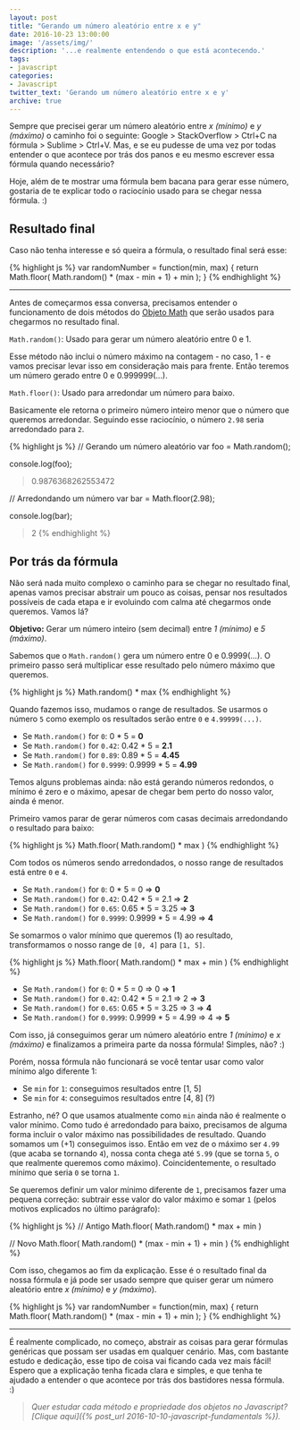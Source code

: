```yaml
---
layout: post
title: "Gerando um número aleatório entre x e y"
date: 2016-10-23 13:00:00
image: '/assets/img/'
description: '...e realmente entendendo o que está acontecendo.'
tags:
- javascript
categories:
- Javascript
twitter_text: 'Gerando um número aleatório entre x e y'
archive: true
---
```


Sempre que precisei gerar um número aleatório entre _x (mínimo)_ e _y (máximo)_ o caminho foi o seguinte: Google > StackOverflow > Ctrl+C na fórmula > Sublime > Ctrl+V. Mas, e se eu pudesse de uma vez por todas entender o que acontece por trás dos panos e eu mesmo escrever essa fórmula quando necessário?

Hoje, além de te mostrar uma fórmula bem bacana para gerar esse número, gostaria de te explicar todo o raciocínio usado para se chegar nessa fórmula. :)

## Resultado final

Caso não tenha interesse e só queira a fórmula, o resultado final será esse:

{% highlight js %}
var randomNumber = function(min, max) {
    return Math.floor( Math.random() * (max - min + 1) + min );
}
{% endhighlight %}

---

Antes de começarmos essa conversa, precisamos entender o funcionamento de dois métodos do [Objeto Math](https://developer.mozilla.org/en-US/docs/Web/JavaScript/Reference/Global_Objects/Math) que serão usados para chegarmos no resultado final.

`Math.random()`: Usado para gerar um número aleatório entre 0 e 1.

Esse método não inclui o número máximo na contagem - no caso, 1 - e vamos precisar levar isso em consideração mais para frente. Então teremos um número gerado entre 0 e 0.999999(...). 

`Math.floor()`: Usado para arredondar um número para baixo.

Basicamente ele retorna o primeiro número inteiro menor que o número que queremos arredondar. Seguindo esse raciocínio, o número `2.98` seria arredondado para `2`.

{% highlight js %}
// Gerando um número aleatório
var foo = Math.random();

console.log(foo);
> 0.9876368262553472

// Arredondando um número
var bar = Math.floor(2.98);

console.log(bar);
> 2
{% endhighlight %}

## Por trás da fórmula

Não será nada muito complexo o caminho para se chegar no resultado final, apenas vamos precisar abstrair um pouco as coisas, pensar nos resultados possíveis de cada etapa e ir evoluindo com calma até chegarmos onde queremos. Vamos lá?

**Objetivo:** Gerar um número inteiro (sem decimal) entre _1 (mínimo)_ e _5 (máximo)_.

Sabemos que o `Math.random()` gera um número entre 0 e 0.9999(...). O primeiro passo será multiplicar esse resultado pelo número máximo que queremos.

{% highlight js %}
Math.random() * max
{% endhighlight %}

Quando fazemos isso, mudamos o range de resultados. Se usarmos o número `5` como exemplo os resultados serão entre `0` e `4.99999(...)`.

- Se `Math.random()` for `0`: 0 * 5 = **0**
- Se `Math.random()` for `0.42`: 0.42 * 5 = **2.1**
- Se `Math.random()` for `0.89`: 0.89 * 5 = **4.45**
- Se `Math.random()` for `0.9999`: 0.9999 * 5 = **4.99**

Temos alguns problemas ainda: não está gerando números redondos, o mínimo é zero e o máximo, apesar de chegar bem perto do nosso valor, ainda é menor.

Primeiro vamos parar de gerar números com casas decimais arredondando o resultado para baixo:

{% highlight js %}
Math.floor( Math.random() * max )
{% endhighlight %}

Com todos os números sendo arredondados, o nosso range de resultados está entre `0` e `4`.

- Se `Math.random()` for `0`: 0 * 5 = 0 => **0**
- Se `Math.random()` for `0.42`: 0.42 * 5 = 2.1 => **2**
- Se `Math.random()` for `0.65`: 0.65 * 5 = 3.25 => **3**
- Se `Math.random()` for `0.9999`: 0.9999 * 5 = 4.99 => **4**

Se somarmos o valor mínimo que queremos (1) ao resultado, transformamos o nosso range de `[0, 4]` para `[1, 5]`.

{% highlight js %}
Math.floor( Math.random() * max + min )
{% endhighlight %}

- Se `Math.random()` for `0`: 0 * 5 = 0 => 0 => **1**
- Se `Math.random()` for `0.42`: 0.42 * 5 = 2.1 => 2 => **3**
- Se `Math.random()` for `0.65`: 0.65 * 5 = 3.25 => 3 => **4**
- Se `Math.random()` for `0.9999`: 0.9999 * 5 = 4.99 => 4 => **5**

Com isso, já conseguimos gerar um número aleatório entre _1 (mínimo)_ e _x (máximo)_ e finalizamos a primeira parte da nossa fórmula! Simples, não? :)

Porém, nossa fórmula não funcionará se você tentar usar como valor mínimo algo diferente 1:

- Se `min` for `1`: conseguimos resultados entre [1, 5]
- Se `min` for `4`: conseguimos resultados entre [4, 8] (?)

Estranho, né? O que usamos atualmente como `min` ainda não é realmente o valor mínimo. Como tudo é arredondado para baixo, precisamos de alguma forma incluir o valor máximo nas possibilidades de resultado. Quando somamos um (+1) conseguimos isso. Então em vez de o máximo ser `4.99` (que acaba se tornando `4`), nossa conta chega até `5.99` (que se torna `5`, o que realmente queremos como máximo). Coincidentemente, o resultado mínimo que seria `0` se torna `1`.

Se queremos definir um valor mínimo diferente de `1`, precisamos fazer uma pequena correção: subtrair esse valor do valor máximo e somar `1` (pelos motivos explicados no último parágrafo):

{% highlight js %}
// Antigo
Math.floor( Math.random() * max + min )

// Novo
Math.floor( Math.random() * (max - min + 1) + min )
{% endhighlight %}

Com isso, chegamos ao fim da explicação. Esse é o resultado final da nossa fórmula e já pode ser usado sempre que quiser gerar um número aleatório entre _x (mínimo)_ e _y (máximo_).

{% highlight js %}
var randomNumber = function(min, max) {
    return Math.floor( Math.random() * (max - min + 1) + min );
}
{% endhighlight %}

---

É realmente complicado, no começo, abstrair as coisas para gerar fórmulas genéricas que possam ser usadas em qualquer cenário. Mas, com bastante estudo e dedicação, esse tipo de coisa vai ficando cada vez mais fácil! Espero que a explicação tenha ficada clara e simples, e que tenha te ajudado a entender o que acontece por trás dos bastidores nessa fórmula. :)

> _Quer estudar cada método e propriedade dos objetos no Javascript? [Clique aqui]({% post_url 2016-10-10-javascript-fundamentals %})._